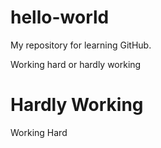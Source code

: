 # hello-world
My repository for learning GitHub.

Working hard or hardly working

# Hardly Working
Working Hard


